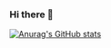 ### Hi there 👋

<!--
**FelippeVelosoMarinho/FelippeVelosoMarinho** is a ✨ _special_ ✨ repository because its `README.md` (this file) appears on your GitHub profile.

My name is Felippe and I'm am looking for my first job and I look forward to college..

- 🌱 I’m currently learning JAVA.
- 📫 How to reach me: felippe.veloso15@gmail.com
-->
[![Anurag's GitHub stats](https://github-readme-stats.vercel.app/api?username=FelippeVelosoMarinho)](https://github.com/anuraghazra/github-readme-stats)

